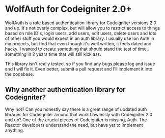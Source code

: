 # WolfAuth for Codeigniter 2.0+

WolfAuth is a role based authentication library for Codeigniter versions 2.0 and up. It's not overly complex, but will allow you to restrict access to things based on role ID's, login users, add users, edit users, delete users and lots of other stuff you would expect in an auth library. I usually use Ion Auth in my projects, but find that even though it's well written, it feels dated and hacky. I wanted to create something that should stand the test of time, something in 2 years time that will still kick ass.

This library isn't really tested, so if you find any bugs please log and issue and I will fix it. Even better, submit a pull request and I'll implement it into the codebase.

## Why another authentication library for Codeigniter?

Why not? Can you honestly say there is a great range of updated auth libraries for Codeigniter around that work flawlessly with Codeigniter 2.0 and up? One of the crucial pieces of Codeigniter is missing, Auth. The Reactor developers understand the need, but have yet to implement anything.